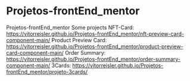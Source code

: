 # Projetos-frontEnd_mentor
 Projetos-frontEnd_mentor
Some projects
NFT-Card: https://vitorreisler.github.io/Projetos-frontEnd_mentor/nft-preview-card-component-main/
Product Preview Card: https://vitorreisler.github.io/Projetos-frontEnd_mentor/product-preview-card-component-main/
Order Summary: https://vitorreisler.github.io/Projetos-frontEnd_mentor/order-summary-component-main/
3Cards: https://vitorreisler.github.io/Projetos-frontEnd_mentor/projeto-3cards/
